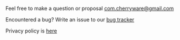 Feel free to make a question or proposal [com.cherryware@gmail.com](mailto:com.cherryware@gmail.com)

Encountered a bug? Write an issue to our [bug tracker](https://github.com/cherrybeach/fishear-support/issues)

Privacy policy is [here](https://cherrybeach.github.io/fishear-support/Fishear-Privacy-Policy.html)
